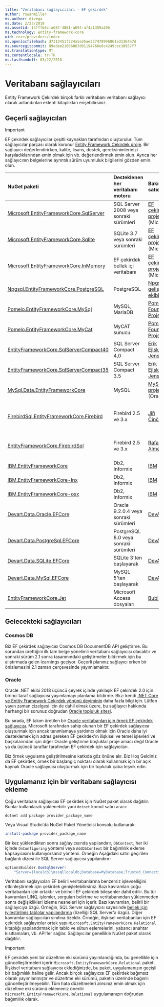```yaml
---
title: "Veritabanı sağlayıcıları - EF çekirdek"
author: rowanmiller
ms.author: divega
ms.date: 2/23/2018
ms.assetid: 14fffb6c-a687-4881-a094-af4a1359a296
ms.technology: entity-framework-core
uid: core/providers/index
ms.openlocfilehash: d7313451f324a5e26ae327478996861e31364e7d
ms.sourcegitcommit: 89edee21606083d01154766e0c4249cec38957f7
ms.translationtype: MT
ms.contentlocale: tr-TR
ms.lasthandoff: 03/22/2018
---
```

# <a name="database-providers"></a>Veritabanı sağlayıcıları

Entity Framework Çekirdek birçok farklı veritabanı veritabanı sağlayıcı olarak adlandırılan eklenti kitaplıkları erişebilirsiniz.

## <a name="current-providers"></a>Geçerli sağlayıcıları
> [!IMPORTANT]  
> EF çekirdek sağlayıcılar çeşitli kaynakları tarafından oluşturulur. Tüm sağlayıcılar parçası olarak korunur [Entity Framework Çekirdek proje](https://github.com/aspnet/EntityFrameworkCore). Bir sağlayıcı değerlendirirken, kalite, lisans, destek, gereksinimlerinizi karşıladıklarından emin olmak için vb. değerlendirmek emin olun. Ayrıca her sağlayıcının belgelerine ayrıntılı sürüm uyumluluk bilgilerini gözden emin olun.

| NuGet paketi                                                                                                        | Desteklenen her veritabanı motoru | Bakımcı / satıcı                                                           | Notlar / gereksinimleri             | Yararlı bağlantılar                                                                                                                                                                                       |
|:---------------------------------------------------------------------------------------------------------------------|:---------------------------|:------------------------------------------------------------------------------|:---------------------------------|:---------------------------------------------------------------------------------------------------------------------------------------------------------------------------------------------------|
| [Microsoft.EntityFrameworkCore.SqlServer](https://www.nuget.org/packages/Microsoft.EntityFrameworkCore.SqlServer)    | SQL Server 2008 veya sonraki sürümleri    | [EF çekirdek proje](https://github.com/aspnet/EntityFrameworkCore/) (Microsoft) |                                  | [Belgeleri](xref:core/providers/sql-server/index)                                                                                                                                                       |
| [Microsoft.EntityFrameworkCore.Sqlite](https://www.nuget.org/packages/Microsoft.EntityFrameworkCore.Sqlite)          | SQLite 3.7 veya sonraki sürümleri         | [EF çekirdek proje](https://github.com/aspnet/EntityFrameworkCore/) (Microsoft) |                                  | [Belgeleri](xref:core/providers/sqlite/index)                                                                                                                                                           |
| [Microsoft.EntityFrameworkCore.InMemory](https://www.nuget.org/packages/Microsoft.EntityFrameworkCore.InMemory)      | EF çekirdek bellek içi veritabanı | [EF çekirdek proje](https://github.com/aspnet/EntityFrameworkCore/) (Microsoft) | Yalnızca test etmek için                 | [Belgeleri](xref:core/providers/in-memory/index)                                                                                                                                                        |
| [Npgsql.EntityFrameworkCore.PostgreSQL](https://www.nuget.org/packages/Microsoft.EntityFrameworkCore.SqlServer)      | PostgreSQL                 | [Npgsql geliştirme ekibi](https://github.com/npgsql)                          |                                  | [Belgeleri](http://www.npgsql.org/efcore/index.html)                                                                                                                                                    |
| [Pomelo.EntityFrameworkCore.MySql](https://www.nuget.org/packages/Pomelo.EntityFrameworkCore.MySql)                  | MySQL, MariaDB             | [Pomelo Foundation Project](https://github.com/PomeloFoundation)              |                                  | [Benioku dosyası](https://github.com/PomeloFoundation/Pomelo.EntityFrameworkCore.MySql/blob/master/README.md)                                                                                               |
| [Pomelo.EntityFrameworkCore.MyCat](https://www.nuget.org/packages/Pomelo.EntityFrameworkCore.MyCat)                  | MyCAT sunucu               | [Pomelo Foundation Project](https://github.com/PomeloFoundation)              | EF çekirdek 1.1 kadar yayın öncesi   | [Benioku dosyası](https://github.com/PomeloFoundation/Pomelo.EntityFrameworkCore.MyCat/blob/master/README.md)                                                                                               |
| [EntityFrameworkCore.SqlServerCompact40](https://www.nuget.org/packages/EntityFrameworkCore.SqlServerCompact40)      | SQL Server Compact 4,0     | [Erik Ejlskov Jensen](https://github.com/ErikEJ/)                             | .NET Framework                   | [wiki](https://github.com/ErikEJ/EntityFramework.SqlServerCompact/wiki/Using-EF-Core-with-SQL-Server-Compact-in-Traditional-.NET-Applications)                                                     |
| [EntityFrameworkCore.SqlServerCompact35](https://www.nuget.org/packages/EntityFrameworkCore.SqlServerCompact35)      | SQL Server Compact 3.5     | [Erik Ejlskov Jensen](https://github.com/ErikEJ/)                             | .NET Framework                   | [wiki](https://github.com/ErikEJ/EntityFramework.SqlServerCompact/wiki/Using-EF-Core-with-SQL-Server-Compact-in-Traditional-.NET-Applications)                                                     |
| [MySql.Data.EntityFrameworkCore](https://www.nuget.org/packages/MySql.Data.EntityFrameworkCore)                      | MySQL                      | [MySQL proje](http://dev.mysql.com) (Oracle)                                | Yayın öncesi                      | [Belgeleri](https://dev.mysql.com/doc/connector-net/en/)                                                                                                                                                |
| [FirebirdSql.EntityFrameworkCore.Firebird](https://www.nuget.org/packages/FirebirdSql.EntityFrameworkCore.Firebird/) | Firebird 2.5 ve 3.x       | [Jiří Činčura](https://github.com/cincuranet)                                 | EF çekirdek 2.0 veya sonraki sürümleri, yayın öncesi | [blog](https://www.tabsoverspaces.com/233653-preview-of-entity-framework-core-2-0-support-for-firebird-and-firebirdclient-6-0/)                                                                    |
| [EntityFrameworkCore.FirebirdSql](https://www.nuget.org/packages/EntityFrameworkCore.FirebirdSql/)                   | Firebird 2.5 ve 3.x       | [Rafael Almeida](https://github.com/ralmsdeveloper)                           | EF çekirdek 2.0 veya sonraki sürümleri              | [wiki](https://github.com/ralmsdeveloper/EntityFrameworkCore.FirebirdSQL/wiki)                                                                                                                     |
| [IBM.EntityFrameworkCore](https://www.nuget.org/packages/IBM.EntityFrameworkCore)                                    | Db2, Informix              | [IBM](https://ibm.com)                                                        | Windows sürümü                  | [blog](https://www.ibm.com/developerworks/community/blogs/96960515-2ea1-4391-8170-b0515d08e4da/entry/Creating_Entity_Data_Model_using_IBM_Data_Server_providers_for_Entity_Framework_Core?lang=en) |
| [IBM.EntityFrameworkCore-lnx](https://www.nuget.org/packages/IBM.EntityFrameworkCore-lnx)                            | Db2, Informix              | [IBM](https://ibm.com)                                                        | Linux sürümü                    | [blog](https://www.ibm.com/developerworks/community/blogs/96960515-2ea1-4391-8170-b0515d08e4da/entry/Creating_Entity_Data_Model_using_IBM_Data_Server_providers_for_Entity_Framework_Core?lang=en) |
| [IBM.EntityFrameworkCore-osx](https://www.nuget.org/packages/IBM.EntityFrameworkCore-osx)                            | Db2, Informix              | [IBM](https://ibm.com)                                                        | macOS sürümü                    | [blog](https://www.ibm.com/developerworks/community/blogs/96960515-2ea1-4391-8170-b0515d08e4da/entry/Creating_Entity_Data_Model_using_IBM_Data_Server_providers_for_Entity_Framework_Core?lang=en) |
| [Devart.Data.Oracle.EFCore](https://www.nuget.org/packages/Devart.Data.Oracle.EFCore/)                               | Oracle 9.2.0.4 veya sonraki sürümleri     | [DevArt](https://www.devart.com/)                                             | Ücretli                             | [Belgeleri](https://www.devart.com/dotconnect/oracle/docs/)                                                                                                                                             |
| [Devart.Data.PostgreSql.EFCore](https://www.nuget.org/packages/Devart.Data.PostgreSql.EFCore/)                       | PostgreSQL 8.0 veya sonraki sürümleri     | [DevArt](https://www.devart.com/)                                             | Ücretli                             | [Belgeleri](https://www.devart.com/dotconnect/postgresql/docs/)                                                                                                                                         |
| [Devart.Data.SQLite.EFCore](https://www.nuget.org/packages/Devart.Data.SQLite.EFCore/)                               | SQLite 3'ten başlayarak           | [DevArt](https://www.devart.com/)                                             | Ücretli                             | [Belgeleri](https://www.devart.com/dotconnect/sqlite/docs/)                                                                                                                                             |
| [Devart.Data.MySql.EFCore](https://www.nuget.org/packages/Devart.Data.MySql.EFCore/)                                 | MySQL 5'ten başlayarak            | [DevArt](https://www.devart.com/)                                             | Ücretli                             | [Belgeleri](https://www.devart.com/dotconnect/mysql/docs/)                                                                                                                                              |
| [EntityFrameworkCore.Jet](https://www.nuget.org/packages/EntityFrameworkCore.Jet/)                                   | Microsoft Access dosyaları     | [Bubi](https://github.com/bubibubi)                                           | EF çekirdek 2.0, .NET Framework      | [Benioku dosyası](https://github.com/bubibubi/EntityFrameworkCore.Jet/blob/master/docs/README.md)                                                                                                           |

## <a name="future-providers"></a>Gelecekteki sağlayıcıları

### <a name="cosmos-db"></a>Cosmos DB

Biz EF çekirdek sağlayıcısı Cosmos DB DocumentDB API geliştirme. Bu sorundan ürettiğini ilk tam belge yönelimli veritabanı sağlayıcısı olacaktır ve sonraki sürüm 2.1 sonra tasarımındaki geliştirmeler bildirmek için bu alıştırmada gelen learnings geçiyor. Geçerli planınız sağlayıcı erken bir önizlemesini 2.1 zaman çerçevesinde yayımlamaktır.

### <a name="oracle"></a>Oracle
Oracle .NET ekibi 2018 üçüncü çeyrek içinde yaklaşık EF çekirdek 2.0 için birinci taraf sağlayıcısı yayımlamayı planlama bildirme. Bkz: kendi [.NET Core ve Entity Framework Çekirdek yönünü deyiminin](http://www.oracle.com/technetwork/topics/dotnet/tech-info/odpnet-dotnet-ef-core-sod-4395108.pdf) daha fazla bilgi için.
Lütfen yayın zaman çizelgesi için de dahil olmak üzere, bu sağlayıcı hakkında herhangi bir sorunuz doğrudan [Oracle topluluk sitesi](https://community.oracle.com/).

Bu sırada, EF takım üretilen bir [Oracle veritabanları için örnek EF çekirdek sağlayıcısı](https://github.com/aspnet/EntityFrameworkCore/blob/dev/samples/OracleProvider/README.md). Microsoft tarafından sahip olunan bir EF çekirdek sağlayıcısı oluşturmak için ancak tanımlamaya yardımcı olmak için Oracle daha iyi desteklemek için adres gereken EF çekirdek'ın ilişkisel ve temel işlevleri ve başkalarından için diğer Oracle geliştirme boşluklar proje amacı değil Oracle ya da üçüncü taraflar tarafından EF çekirdek için sağlayıcıları.

Biz örnek uygulama geliştirilmesine katkıda göz önüne alır. Biz Hoş Geldiniz da EF çekirdek, örnek bir başlangıç noktası olarak kullanmak için bir açık kaynak Oracle sağlayıcısı oluşturmak için bir topluluk çaba teşvik edin.

## <a name="adding-a-database-provider-to-your-application"></a>Uygulamanız için bir veritabanı sağlayıcısı ekleme

Çoğu veritabanı sağlayıcısı EF çekirdek için NuGet paket olarak dağıtılır. Bunlar kullanılarak yüklenebilir yani `dotnet` komut satırı aracı:

``` console
dotnet add package provider_package_name
```

Veya Visual Studio'da NuGet Paket Yöneticisi konsolu kullanarak:

``` powershell
install-package provider_package_name
```

Bir kez yüklendikten sonra sağlayıcısında yapılandırır, `DbContext`, her iki içinde `OnConfiguring` yöntemi veya `AddDbContext` bir bağımlılık ekleme kapsayıcısını kullanıyorsanız yöntemi. Örneğin Aşağıdaki satırı geçirilen bağlantı dizesi ile SQL Server sağlayıcısı yapılandırır:

``` csharp
optionsBuilder.UseSqlServer(
    "Server=(localdb)\mssqllocaldb;Database=MyDatabase;Trusted_Connection=True;");
```  

Veritabanı sağlayıcıları EF belirli veritabanlarına benzersiz işlevselliğini etkinleştirmek için çekirdek genişletebilirsiniz. Bazı kavramları çoğu veritabanları için ortaktır ve birincil EF çekirdek bileşenler dahil edilir. Bu tür kavramları LINQ, işlemler, sorguları belirtme ve veritabanından yüklenmeden sonra değişiklikleri izleme nesneleri için içerir. Bazı kavramları, belirli bir sağlayıcıya özgü. Örneğin, SQL Server sağlayıcısı sayesinde [bellek için iyileştirilmiş tablolar yapılandırma](xref:core/providers/sql-server/memory-optimized-tables) (özelliği SQL Server'a özgü). Diğer kavramlar sağlayıcıları sınıfına özeldir. Örneğin, ilişkisel veritabanları için EF çekirdek sağlayıcılar ortak yapı `Microsoft.EntityFrameworkCore.Relational` kitaplığı yapılandırmak için tablo ve sütun eşlemelerini, yabancı anahtar kısıtlamaları, vb. API'ler sağlar. Sağlayıcılar genellikle NuGet paket olarak dağıtılır.

> [!IMPORTANT]  
> EF çekirdek yeni bir düzeltme eki sürümü yayımlandığında, bu genellikle için güncelleştirmeleri içerir `Microsoft.EntityFrameworkCore.Relational` paket. İlişkisel veritabanı sağlayıcısı eklediğinizde, bu paket, uygulamanızın geçişli bir bağımlılık haline gelir. Ancak birçok sağlayıcısı EF çekirdek bağımsız olarak yayımlanmıştır ve düzeltme eki sürümü, paketin üzerinde bağımlı güncelleştirilmeyebilir. Tüm hata düzeltmeleri alırsınız emin olmak için düzeltme eki sürümü eklemeniz önerilir `Microsoft.EntityFrameworkCore.Relational` uygulamanızın doğrudan bağımlılık olarak.
